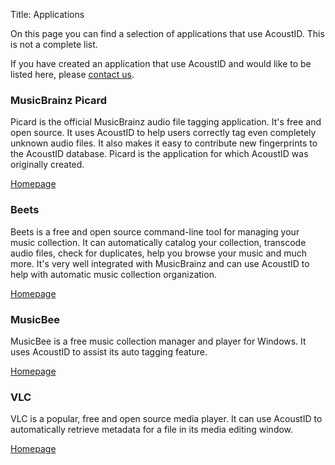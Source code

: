 Title: Applications

On this page you can find a selection of applications that use AcoustID. This is not a complete list.

If you have created an application that use AcoustID and would like to be listed here, please [contact us](/contact).

### MusicBrainz Picard

Picard is the official MusicBrainz audio file tagging application. It's free and open source.
It uses AcoustID to help users correctly tag even completely unknown audio files.
It also makes it easy to contribute new fingerprints to the AcoustID database.
Picard is the application for which AcoustID was originally created.

[Homepage](https://picard.musicbrainz.org/)

### Beets

Beets is a free and open source command-line tool for managing your music collection.
It can automatically catalog your collection, transcode audio files, check for duplicates,
help you browse your music and much more. It's very well integrated with MusicBrainz and
can use AcoustID to help with automatic music collection organization.

[Homepage](http://beets.io/)

### MusicBee

MusicBee is a free music collection manager and player for Windows.
It uses AcoustID to assist its auto tagging feature.

[Homepage](http://getmusicbee.com/)

### VLC

VLC is a popular, free and open source media player.
It can use AcoustID to automatically retrieve metadata for a file
in its media editing window.

[Homepage](http://www.videolan.org/vlc/index.html)
